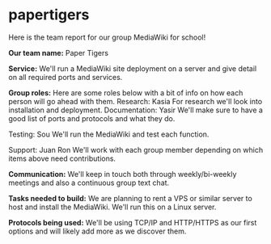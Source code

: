 # papertigers

Here is the team report for our group MediaWiki for school!

**Our team name:** Paper Tigers


**Service:** We'll run a MediaWiki site deployment on a server and give detail on all required ports and services.


**Group roles:** Here are some roles below with a bit of info on how each person will go ahead with them.
Research:
Kasia
For research we'll look into installation and deployment.
Documentation:
Yasir
We'll make sure to have a good list of ports and protocols and what they do.

Testing:
Sou
We'll run the MediaWiki and test each function.

Support:
Juan
Ron
We'll work with each group member depending on which items above need contributions.


**Communication:** We'll keep in touch both through weekly/bi-weekly meetings and also a continuous group text chat.


**Tasks needed to build:** We are planning to rent a VPS or similar server to host and install the MediaWiki. We'll run this on a Linux server.


**Protocols being used:** We'll be using TCP/IP and HTTP/HTTPS as our first options and will likely add more as we discover them.
